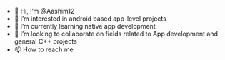 - 👋 Hi, I’m @Aashim12
- 👀 I’m interested in android based app-level projects
- 🌱 I’m currently learning native app development
- 💞️ I’m looking to collaborate on fields related to App development and general C++ projects
- 📫 How to reach me 

<!---
Aashim12/Aashim12 is a ✨ special ✨ repository because its `README.md` (this file) appears on your GitHub profile.
You can click the Preview link to take a look at your changes.
--->
